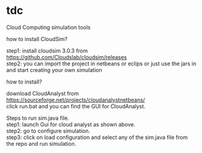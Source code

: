 # tdc
Cloud  Computing  simulation  tools

how to install CloudSim?

step1: install cloudsim 3.0.3 from https://github.com/Cloudslab/cloudsim/releases </br>
step2: you can import the project in netbeans or eclips or just use the jars in and start creating your own simulation</br>

how to install?</br>

download CloudAnalyst from https://sourceforge.net/projects/cloudanalystnetbeans/</br>
click run.bat and you can find the GUI for CloudAnalyst.</br>

Steps to run sim.java file.</br>
step1: launch Gui for cloud analyst as shown above.</br>
step2: go to configure simulation.</br>
step3: click on load configuration and select any of the sim.java file from the repo and run simulation.</br>
